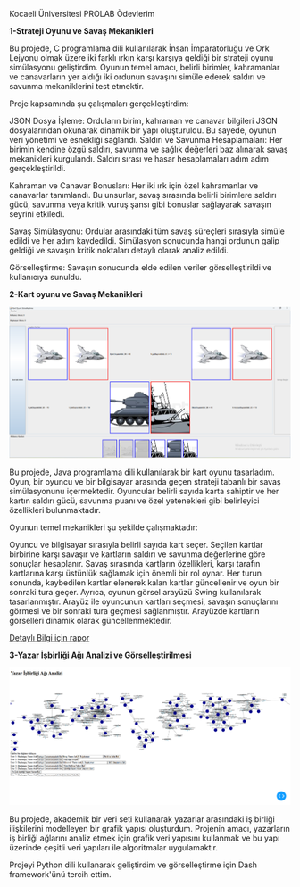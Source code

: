 Kocaeli Üniversitesi PROLAB Ödevlerim




**1-Strateji Oyunu ve Savaş Mekanikleri**

Bu projede, C programlama dili kullanılarak İnsan İmparatorluğu ve Ork Lejyonu olmak üzere iki farklı ırkın karşı karşıya geldiği bir strateji oyunu simülasyonu geliştirdim. Oyunun temel amacı, belirli birimler, kahramanlar ve canavarların yer aldığı iki ordunun savaşını simüle ederek saldırı ve savunma mekaniklerini test etmektir.

Proje kapsamında şu çalışmaları gerçekleştirdim:

JSON Dosya İşleme: Orduların birim, kahraman ve canavar bilgileri JSON dosyalarından okunarak dinamik bir yapı oluşturuldu. Bu sayede, oyunun veri yönetimi ve esnekliği sağlandı.
Saldırı ve Savunma Hesaplamaları: Her birimin kendine özgü saldırı, savunma ve sağlık değerleri baz alınarak savaş mekanikleri kurgulandı. Saldırı sırası ve hasar hesaplamaları adım adım gerçekleştirildi.

Kahraman ve Canavar Bonusları: Her iki ırk için özel kahramanlar ve canavarlar tanımlandı. Bu unsurlar, savaş sırasında belirli birimlere saldırı gücü, savunma veya kritik vuruş şansı gibi bonuslar sağlayarak savaşın seyrini etkiledi.

Savaş Simülasyonu: Ordular arasındaki tüm savaş süreçleri sırasıyla simüle edildi ve her adım kaydedildi. Simülasyon sonucunda hangi ordunun galip geldiği ve savaşın kritik noktaları detaylı olarak analiz edildi.

Görselleştirme: Savaşın sonucunda elde edilen veriler görselleştirildi ve kullanıcıya sunuldu.





**2-Kart oyunu ve Savaş Mekanikleri**

![](./PROLAB1_2/savaş.png)

Bu projede, Java programlama dili kullanılarak bir kart oyunu tasarladım. Oyun, bir oyuncu ve bir bilgisayar arasında geçen strateji tabanlı bir savaş simülasyonunu içermektedir. Oyuncular belirli sayıda karta sahiptir ve her kartın saldırı gücü, savunma puanı ve özel yetenekleri gibi belirleyici özellikleri bulunmaktadır.

Oyunun temel mekanikleri şu şekilde çalışmaktadır:

Oyuncu ve bilgisayar sırasıyla belirli sayıda kart seçer.
Seçilen kartlar birbirine karşı savaşır ve kartların saldırı ve savunma değerlerine göre sonuçlar hesaplanır.
Savaş sırasında kartların özellikleri, karşı tarafın kartlarına karşı üstünlük sağlamak için önemli bir rol oynar.
Her turun sonunda, kaybedilen kartlar elenerek kalan kartlar güncellenir ve oyun bir sonraki tura geçer.
Ayrıca, oyunun görsel arayüzü Swing kullanılarak tasarlanmıştır. Arayüz ile oyuncunun kartları seçmesi, savaşın sonuçlarını görmesi ve bir sonraki tura geçmesi sağlanmıştır. 
Arayüzde kartların görselleri dinamik olarak güncellenmektedir.

[Detaylı Bilgi için rapor](./PROLAB1_2/PROLAB1_2%20rapor.pdf)





**3-Yazar İşbirliği Ağı Analizi ve Görselleştirilmesi**

![](./PROLAB1_3/gorsel.png)

Bu projede, akademik bir veri seti kullanarak yazarlar arasındaki iş birliği ilişkilerini modelleyen bir grafik yapısı oluşturdum. Projenin amacı, yazarların iş birliği ağlarını analiz etmek için grafik veri yapısını kullanmak ve bu yapı üzerinde çeşitli veri yapıları ile algoritmalar uygulamaktır.

Projeyi Python dili kullanarak geliştirdim ve görselleştirme için Dash framework'ünü tercih ettim. 






